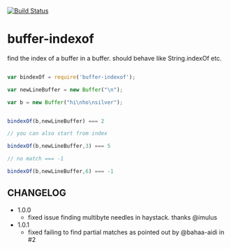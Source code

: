 [![Build Status](https://secure.travis-ci.org/soldair/node-buffer-indexof.png)](http://travis-ci.org/soldair/node-buffer-indexof)
 

buffer-indexof
===================

find the index of a buffer in a buffer. should behave like String.indexOf etc.

```js

var bindexOf = require('buffer-indexof');

var newLineBuffer = new Buffer("\n");

var b = new Buffer("hi\nho\nsilver");


bindexOf(b,newLineBuffer) === 2

// you can also start from index

bindexOf(b,newLineBuffer,3) === 5

// no match === -1

bindexOf(b,newLineBuffer,6) === -1


```

CHANGELOG
----------

- 1.0.0
  - fixed issue finding multibyte needles in haystack.  thanks @imulus
- 1.0.1
  - fixed failing to find partial matches as pointed out by @bahaa-aidi in #2
